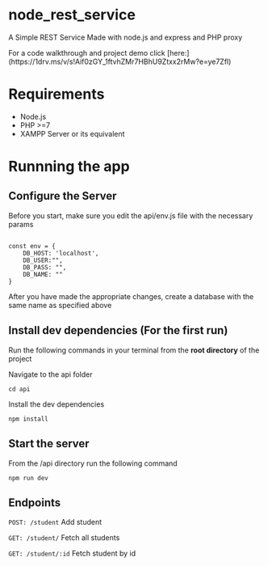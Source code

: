 # node_rest_service
<p>A Simple REST Service Made with node.js and express and PHP proxy</p>
<p> For a code walkthrough and project demo click [here:](https://1drv.ms/v/s!Aif0zGY_1ftvhZMr7HBhU9Ztxx2rMw?e=ye7Zfl)</p>

# Requirements
* Node.js
* PHP >=7
* XAMPP Server or its equivalent

# Runnning the app

## Configure the Server
<p>Before you start, make sure you edit the api/env.js file with the necessary params</p>

<code>
const env = {
    DB_HOST: 'localhost', 
    DB_USER:"<your_username>",
    DB_PASS: "<your_password>",
    DB_NAME: "<your_database_name>"
}
</code>

<p>After you have made the appropriate changes, create a database with the same name as specified above<p>

## Install dev dependencies (For the first run)
Run the following commands in your terminal from the **root directory** of the project 

<p>Navigate to the api folder</p>
<p>
  <code>cd api</code>
</p>

<p>Install the dev dependencies</p>
<p>
  <code>npm install</code>
</p>


## Start the server
<p>From the /api directory run the following command</p>
<p>
  <code>npm run dev</code>
</p>

## Endpoints
<p>
  <code>POST: /student</code>
  <span>Add student</span>
</p>

<p>
  <code>GET: /student/</code>
    <span>Fetch all students</span>
</p>

<p>
  <code>GET: /student/:id</code>
  <span>Fetch student by id</span>
</p>





